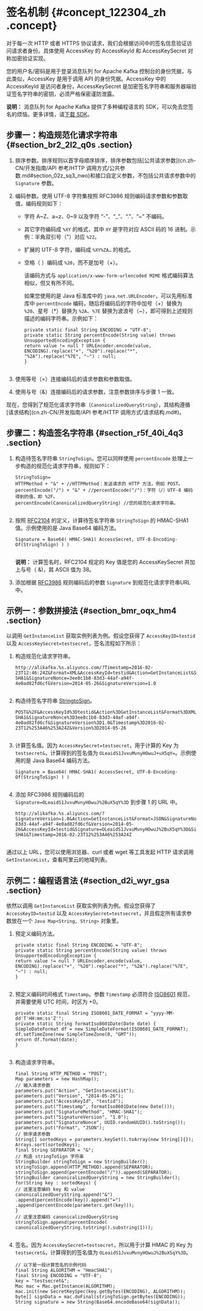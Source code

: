 # 签名机制 {#concept_122304_zh .concept}

对于每一次 HTTP 或者 HTTPS 协议请求，我们会根据访问中的签名信息验证访问请求者身份。具体使用 AccessKey 的 AccessKeyId 和 AccessKeySecret 对称加密验证实现。

您的用户名/密码是用于登录消息队列 for Apache Kafka 控制台的身份凭据，与此类似，AccessKey 是用于调用 API 的身份凭据。AccessKey 中的 AccessKeyId 是访问者身份，AccessKeySecret 是加密签名字符串和服务器端验证签名字符串的密钥，必须严格保密谨防泄露。

**说明：** 消息队列 for Apache Kafka 提供了多种编程语言的 SDK，可以免去您签名的烦恼。更多详情，请[下载 SDK](https://github.com/AliwareMQ/aliware-kafka-demos?spm=a2c4g.11186623.2.13.2a105cfbnSbhjT)。

## 步骤一：构造规范化请求字符串 {#section_br2_2l2_q0s .section}

1.  排序参数。排序规则以首字母顺序排序，排序参数包括[公共请求参数](cn.zh-CN/开发指南/API 参考/HTTP 调用方式/公共参数.md#section_02z_sq3_nwo)和接口自定义参数，不包括公共请求参数中的 `Signature` 参数。

2.  编码参数。使用 UTF-8 字符集按照 RFC3986 规则编码请求参数和参数取值，编码规则如下：

    -   字符 A~Z、a~z、0~9 以及字符 “-”、“\_”、“.”、“~” 不编码。

    -   其它字符编码成 `%XY` 的格式，其中 `XY` 是字符对应 ASCII 码的 16 进制。示例：半角双引号（"）对应 `%22`。

    -   扩展的 UTF-8 字符，编码成 `%XY%ZA…` 的格式。

    -   空格（ ）编码成 `%20`，而不是加号（+）。

        该编码方式与 `application/x-www-form-urlencoded MIME` 格式编码算法相似，但又有所不同。

        如果您使用的是 Java 标准库中的 `java.net.URLEncoder`，可以先用标准库中 `percentEncode` 编码，随后将编码后的字符中加号（+）替换为 `%20`、星号（\*）替换为 `%2A`、`%7E` 替换为波浪号（~），即可得到上述规则描述的编码字符串。示例如下：

        ``` {#codeblock_x8w_lo5_hc5 .language-java}
        private static final String ENCODING = "UTF-8";
        private static String percentEncode(String value) throws UnsupportedEncodingException {
        return value != null ? URLEncoder.encode(value, ENCODING).replace("+", "%20").replace("*", "%2A").replace("%7E", "~") : null;
        }
        								
        ```

3.  使用等号（=）连接编码后的请求参数和参数取值。

4.  使用与号（&）连接编码后的请求参数，注意参数排序与步骤 1 一致。


现在，您得到了规范化请求字符串（`CanonicalizedQueryString`），其结构遵循[请求结构](cn.zh-CN/开发指南/API 参考/HTTP 调用方式/请求结构.md#)。

## 步骤二：构造签名字符串 {#section_r5f_40i_4q3 .section}

1.  构造待签名字符串 `StringToSign`。您可以同样使用 `percentEncode` 处理上一步构造的规范化请求字符串，规则如下：

    ``` {#codeblock_rqw_1od_24d .language-java}
    StringToSign=
    HTTPMethod + "&" + //HTTPMethod：发送请求的 HTTP 方法，例如 POST。
    percentEncode("/") + "&" + //percentEncode("/")：字符（/）UTF-8 编码得到的值，即 %2F。
    percentEncode(CanonicalizedQueryString) //您的规范化请求字符串。
    						
    ```

2.  按照 [RFC2104](https://www.ietf.org/rfc/rfc2104.txt) 的定义，计算待签名字符串 `StringToSign` 的 HMAC-SHA1 值。示例使用的是 Java Base64 编码方法。

    ``` {#codeblock_7xm_ln9_0uf .language-java}
    Signature = Base64( HMAC-SHA1( AccessSecret, UTF-8-Encoding-Of(StringToSign) ) )
    						
    ```

    **说明：** 计算签名时，RFC2104 规定的 Key 值是您的 AccessKeySecret 并加上与号（ &\)，其 ASCII 值为 38。

3.  添加根据 [RFC3986](https://tools.ietf.org/html/rfc3986) 规则编码后的参数 `Signature` 到规范化请求字符串URL中。


## 示例一：参数拼接法 {#section_bmr_oqx_hm4 .section}

以调用 `GetInstanceList` 获取实例列表为例。假设您获得了 `AccessKeyID=testid` 以及 `AccessKeySecret=testsecret`，签名流程如下所示：

1.  构造规范化请求字符串。

    ``` {#codeblock_33j_73h_j2c}
    http://alikafka.%s.aliyuncs.com/?Timestamp=2016-02-23T12:46:24Z&Format=XML&AccessKeyId=testid&Action=GetInstanceList&SignatureMethod=HMAC-SHA1&SignatureNonce=3ee8c1b8-83d3-44af-a94f-4e0ad82fd6cf&Version=2014-05-26&SignatureVersion=1.0
    					
    ```

2.  构造待签名字符串 [StringtoSign](#)。

    ``` {#codeblock_pre_65e_vbs}
    POST&%2F&AccessKeyId%3Dtestid&Action%3DGetInstanceList&Format%3DXML&SignatureMethod%3DHMAC-SHA1&SignatureNonce%3D3ee8c1b8-83d3-44af-a94f-4e0ad82fd6cf&SignatureVersion%3D1.0&Timestamp%3D2016-02-23T12%253A46%253A24Z&Version%3D2014-05-26
    					
    ```

3.  计算签名值。因为 `AccessKeySecret=testsecret`，用于计算的 Key 为 `testsecret&`，计算得到的签名值为 `OLeaidS1JvxuMvnyHOwuJ+uX5qY=`。示例使用的是 Java Base64 编码方法。

    ``` {#codeblock_1ib_ms7_s15}
    Signature = Base64( HMAC-SHA1( AccessSecret, UTF-8-Encoding-Of(StringToSign) ) )
    					
    ```

4.  添加 RFC3986 规则编码后的 `Signature=OLeaidS1JvxuMvnyHOwuJ%2BuX5qY%3D` 到步骤 1 的 URL 中。

    ``` {#codeblock_4hq_m4h_0xm .language-Java}
    http://alikafka.%s.aliyuncs.com/?SignatureVersion=1.0&Action=GetInstanceList&Format=JSON&SignatureNonce=3ee8c1b8-83d3-44af-a94f-4e0ad82fd6cf&Version=2014-05-26&AccessKeyId=testid&Signature=OLeaidS1JvxuMvnyHOwuJ%2BuX5qY%3D&SignatureMethod=HMAC-SHA1&Timestamp=2016-02-23T12%253A46%253A24Z
    					
    ```


通过以上 URL，您可以使用浏览器、curl 或者 wget 等工具发起 HTTP 请求调用 `GetInstanceList`，查看阿里云的地域列表。

## 示例二：编程语言法 {#section_d2i_wyr_gsa .section}

依然以调用 `GetInstanceList` 获取实例列表为例。假设您获得了 `AccessKeyID=testid` 以及 `AccessKeySecret=testsecret`，并且假定所有请求参数放在一个 `Java Map<String, String>` 对象里。

1.  预定义编码方法。

    ``` {#codeblock_wej_ol5_mfx .language-java}
    private static final String ENCODING = "UTF-8";
    private static String percentEncode(String value) throws UnsupportedEncodingException {
    return value != null ? URLEncoder.encode(value, ENCODING).replace("+", "%20").replace("*", "%2A").replace("%7E", "~") : null;
    }
    					
    ```

2.  预定义编码时间格式 `Timestamp`。参数 `Timestamp` 必须符合 [ISO8601](../../../../../cn.zh-CN/API参考/附录/时间格式.md#) 规范，并需要使用 UTC 时间，时区为 +0。

    ``` {#codeblock_h0g_0i3_6h0 .language-java}
    private static final String ISO8601_DATE_FORMAT = "yyyy-MM-dd'T'HH:mm:ss'Z'";
    private static String formatIso8601Date(Date date) {
    SimpleDateFormat df = new SimpleDateFormat(ISO8601_DATE_FORMAT);
    df.setTimeZone(new SimpleTimeZone(0, "GMT"));
    return df.format(date);
    }
    					
    ```

3.  构造请求字符串。

    ``` {#codeblock_qus_km4_rbs .language-java}
    final String HTTP_METHOD = "POST";
    Map parameters = new HashMap();
    // 输入请求参数
    parameters.put("Action", "GetInstanceList");
    parameters.put("Version", "2014-05-26");
    parameters.put("AccessKeyId", "testid");
    parameters.put("Timestamp", formatIso8601Date(new Date()));
    parameters.put("SignatureMethod", "HMAC-SHA1");
    parameters.put("SignatureVersion", "1.0");
    parameters.put("SignatureNonce", UUID.randomUUID().toString());
    parameters.put("Format", "JSON");
    // 排序请求参数
    String[] sortedKeys = parameters.keySet().toArray(new String[]{});
    Arrays.sort(sortedKeys);
    final String SEPARATOR = "&";
    // 构造 stringToSign 字符串
    StringBuilder stringToSign = new StringBuilder();
    stringToSign.append(HTTP_METHOD).append(SEPARATOR);
    stringToSign.append(percentEncode("/")).append(SEPARATOR);
    StringBuilder canonicalizedQueryString = new StringBuilder();
    for(String key : sortedKeys) {
    // 这里注意编码 key 和 value
    canonicalizedQueryString.append("&")
    .append(percentEncode(key)).append("=")
    .append(percentEncode(parameters.get(key)));
    }
    // 这里注意编码 canonicalizedQueryString
    stringToSign.append(percentEncode(
    canonicalizedQueryString.toString().substring(1)));
    					
    ```

4.  签名。因为 `AccessKeySecret=testsecret`，所以用于计算 HMAC 的 Key 为 `testsecret&`，计算得到的签名值为 `OLeaidS1JvxuMvnyHOwuJ%2BuX5qY%3D`。

    ``` {#codeblock_pr2_mmg_kc2 .language-java}
    // 以下是一段计算签名的示例代码
    final String ALGORITHM = "HmacSHA1";
    final String ENCODING = "UTF-8";
    key = "testsecret&";
    Mac mac = Mac.getInstance(ALGORITHM);
    mac.init(new SecretKeySpec(key.getBytes(ENCODING), ALGORITHM));
    byte[] signData = mac.doFinal(stringToSign.getBytes(ENCODING));
    String signature = new String(Base64.encodeBase64(signData));
    					
    ```


